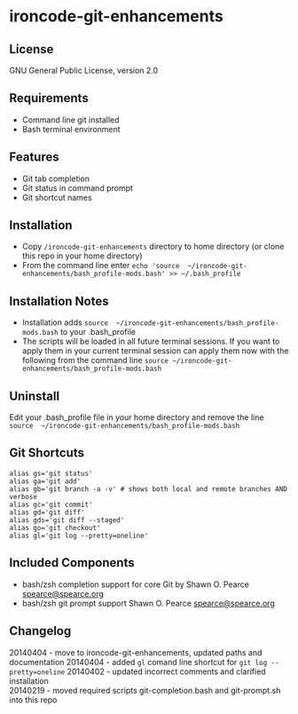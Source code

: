 ironcode-git-enhancements
=========================

License
-------
GNU General Public License, version 2.0

Requirements
------------
* Command line git installed
* Bash terminal environment

Features
--------
* Git tab completion
* Git status in command prompt
* Git shortcut names

Installation
------------
* Copy `/ironcode-git-enhancements` directory to home directory (or clone this repo in your home directory)
* From the command line enter `echo 'source  ~/ironcode-git-enhancements/bash_profile-mods.bash' >> ~/.bash_profile`

Installation Notes
------------------
* Installation adds `source  ~/ironcode-git-enhancements/bash_profile-mods.bash` to your .bash_profile
* The scripts will be loaded in all future terminal sessions.
If you want to apply them in your current terminal session can apply them now with
the following from the command line `source ~/ironcode-git-enhancements/bash_profile-mods.bash`

Uninstall
---------
Edit your .bash_profile file in your home directory and remove the line
`source  ~/ironcode-git-enhancements/bash_profile-mods.bash`

Git Shortcuts
-------------
```
alias gs='git status'
alias ga='git add'
alias gb='git branch -a -v' # shows both local and remote branches AND verbose
alias gc='git commit'
alias gd='git diff'
alias gds='git diff --staged'
alias go='git checkout'
alias gl='git log --pretty=oneline'
```


Included Components
-------------------
* bash/zsh completion support for core Git by Shawn O. Pearce <spearce@spearce.org>
* bash/zsh git prompt support Shawn O. Pearce <spearce@spearce.org>

Changelog
------------
20140404 - move to ironcode-git-enhancements, updated paths and documentation
20140404 - added `gl` comand line shortcut for `git log --pretty=oneline`
20140402 - updated incorrect comments and clarified installation  
20140219 - moved required scripts git-completion.bash and git-prompt.sh into this repo
